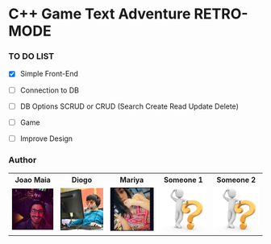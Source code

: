 # C++ Game Text Adventure RETRO-MODE

### TO DO LIST

- [x] Simple Front-End
- [ ] Connection to DB
- [ ] DB Options SCRUD or CRUD (Search Create Read Update Delete) 
- [ ] Game 

- [ ] Improve Design 





### Author

<style>
  
  #tabI{
    border: none
  }


</style>

<table id='tabI' border="0" style="width:100%;border:0px;" >
  <tr>
    <th>Joao Maia</th>
    <th>Diogo</th> 
    <th>Mariya</th>
    <th>Someone 1</th>
    <th>Someone 2</th>
  </tr>
  <tr>
    <td><a href="https://twitter.com/wannabevunf1"><img src="joao_maia.jpg" width="100"></a></td>
    <td><a href="https://www.instagram.com/diogo.avm/"><img src="diogo.jpg" width="100"></a></td>
    <td><a href="https://www.instagram.com/mariya_lok/"><img src="mariya.jpg" width="100"></a></td>
    <td><img src="WHOIS.jpg" width="100"></td>
    <td><img src="WHOIS.jpg" width="100"></td>
  </tr>

</table>

